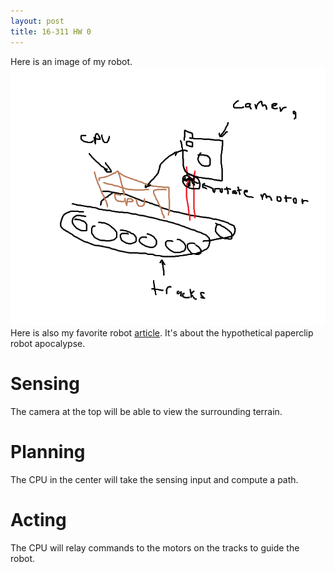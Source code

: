```yaml
---
layout: post
title: 16-311 HW 0
---
```

Here is an image of my robot.
![My Robot](/assets/robot.jpg)
Here is also my favorite robot [article](https://www.decisionproblem.com/paperclips/). It's about the hypothetical paperclip robot apocalypse. 

# Sensing
The camera at the top will be able to view the surrounding terrain.
# Planning
The CPU in the center will take the sensing input and compute a path.
# Acting
The CPU will relay commands to the motors on the tracks to guide the robot.
